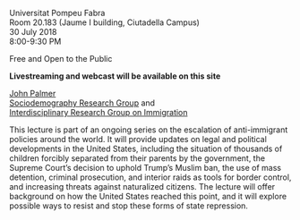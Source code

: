 Universitat Pompeu Fabra  
Room 20.183 (Jaume I building, Ciutadella Campus)  
30 July 2018  
8:00-9:30 PM

Free and Open to the Public

**Livestreaming and webcast will be available on this site**

[John Palmer](http://johnrbpalmer.com)  
[Sociodemography Research Group](https://www.upf.edu/web/demosoc) and  
[Interdisciplinary Research Group on Immigration](https://www.upf.edu/web/gritim)

This lecture is part of an ongoing series on the escalation of anti-immigrant policies around the world. It will provide updates on legal and political developments in the United States, including the situation of thousands of children forcibly separated from their parents by the government, the Supreme Court’s decision to uphold Trump’s Muslim ban, the use of mass detention, criminal prosecution, and interior raids as tools for border control, and increasing threats against naturalized citizens. The lecture will offer background on how the United States reached this point, and it will explore possible ways to resist and stop these forms of state repression. 


